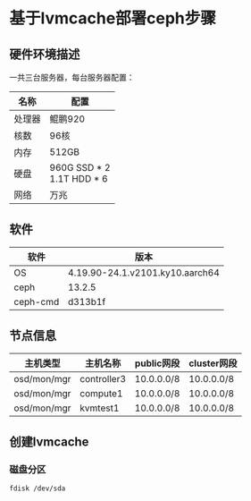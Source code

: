 # 基于lvmcache部署ceph步骤

## 硬件环境描述

一共三台服务器，每台服务器配置：

| 名称   | 配置                             |
| ------ | -------------------------------- |
| 处理器 | 鲲鹏920                          |
| 核数   | 96核                             |
| 内存   | 512GB                            |
| 硬盘   | 960G SSD * 2<br />1.1T   HDD * 6 |
| 网络   | 万兆                             |

## 软件

| 软件     | 版本                            |
| -------- | ------------------------------- |
| OS       | 4.19.90-24.1.v2101.ky10.aarch64 |
| ceph     | 13.2.5                          |
| ceph-cmd | d313b1f                         |

## 节点信息

| 主机类型    | 主机名称    | public网段 | cluster网段 |
| ----------- | ----------- | ---------- | ----------- |
| osd/mon/mgr | controller3 | 10.0.0.0/8 | 10.0.0.0/8  |
| osd/mon/mgr | compute1    | 10.0.0.0/8 | 10.0.0.0/8  |
| osd/mon/mgr | kvmtest1    | 10.0.0.0/8 | 10.0.0.0/8  |

## 创建lvmcache

### 磁盘分区



```shell
fdisk /dev/sda
```



